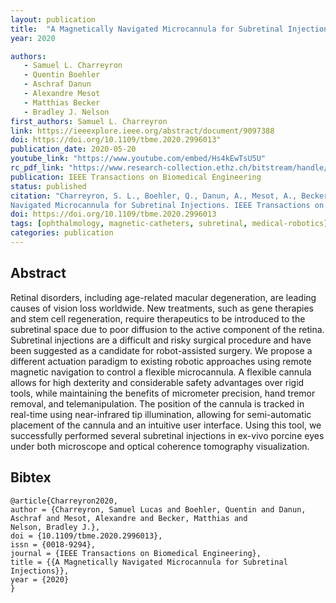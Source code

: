 ```yaml
---
layout: publication
title:  "A Magnetically Navigated Microcannula for Subretinal Injections"
year: 2020

authors: 
   - Samuel L. Charreyron
   - Quentin Boehler
   - Aschraf Danun
   - Alexandre Mesot
   - Matthias Becker
   - Bradley J. Nelson
first_authors: Samuel L. Charreyron
link: https://ieeexplore.ieee.org/abstract/document/9097388
doi: https://doi.org/10.1109/tbme.2020.2996013" 
publication_date: 2020-05-20
youtube_link: "https://www.youtube.com/embed/Hs4kEwTsU5U"
rc_pdf_link: "https://www.research-collection.ethz.ch/bitstream/handle/20.500.11850/416852/Subretinal_TBME.pdf"
publication: IEEE Transactions on Biomedical Engineering
status: published
citation: "Charreyron, S. L., Boehler, Q., Danun, A., Mesot, A., Becker, M., & Nelson, B. J. (2020). A Magnetically
Navigated Microcannula for Subretinal Injections. IEEE Transactions on Biomedical Engineering."
doi: https://doi.org/10.1109/tbme.2020.2996013
tags: [ophthalmology, magnetic-catheters, subretinal, medical-robotics]
categories: publication
---
```


## Abstract ##
Retinal disorders, including age-related macular degeneration, are leading causes of vision loss worldwide. New
treatments, such as gene therapies and stem cell regeneration, require therapeutics to be introduced to the subretinal
space due to poor diffusion to the active component of the retina. Subretinal injections are a difficult and risky
surgical procedure and have been suggested as a candidate for robot-assisted surgery. We propose a different actuation
paradigm to existing robotic approaches using remote magnetic navigation to control a flexible microcannula. A flexible
cannula allows for high dexterity and considerable safety advantages over rigid tools, while maintaining the benefits of
micrometer precision, hand tremor removal, and telemanipulation. The position of the cannula is tracked in real-time
using near-infrared tip illumination, allowing for semi-automatic placement of the cannula and an intuitive user
interface. Using this tool, we successfully performed several subretinal injections in ex-vivo porcine eyes under both
microscope and optical coherence tomography visualization.

## Bibtex ##
~~~
@article{Charreyron2020,
author = {Charreyron, Samuel Lucas and Boehler, Quentin and Danun, Aschraf and Mesot, Alexandre and Becker, Matthias and
Nelson, Bradley J.},
doi = {10.1109/tbme.2020.2996013},
issn = {0018-9294},
journal = {IEEE Transactions on Biomedical Engineering},
title = {{A Magnetically Navigated Microcannula for Subretinal Injections}},
year = {2020}
}
~~~

